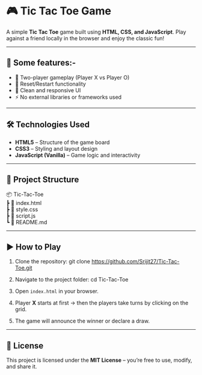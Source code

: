 # 🎮 Tic Tac Toe Game

A simple **Tic Tac Toe** game built using **HTML, CSS, and JavaScript**. Play against a friend locally in the browser and enjoy the classic fun!

---

## 🚀 Some features:-
- 🎲 Two-player gameplay (Player X vs Player O)    
- 🔄 Reset/Restart functionality  
- 🎨 Clean and responsive UI  
- ⚡ No external libraries or frameworks used  

---

## 🛠️ Technologies Used
- **HTML5** – Structure of the game board  
- **CSS3** – Styling and layout design  
- **JavaScript (Vanilla)** – Game logic and interactivity  

---

## 📂 Project Structure
📦 Tic-Tac-Toe  
 ┣ 📜 index.html        
 ┣ 📜 style.css         
 ┣ 📜 script.js         
 ┗ 📜 README.md        

---

## ▶️ How to Play
1. Clone the repository:
   git clone https://github.com/Srijit27/Tic-Tac-Toe.git  

2. Navigate to the project folder:
   cd Tic-Tac-Toe  

3. Open `index.html` in your browser.  

4. Player **X** starts at first → then the players take turns by clicking on the grid.  

5. The game will announce the winner or declare a draw.  

---

## 📜 License
This project is licensed under the **MIT License** – you’re free to use, modify, and share it.  
